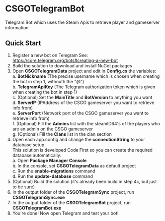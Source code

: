# CSGOTelegramBot
Telegram Bot which uses the Steam Apis to retrieve player and gameserver information

## Quick Start
1. Register a new bot on Telegram
	See: https://core.telegram.org/bots#creating-a-new-bot
2. Build the solution to download and install NuGet packages
3. Open **CSGOTelegramData** project and edit in **Config.cs** the variables:  
  a. **BotNickname** (The precise username which is chosen when creating the bot in step 1, withouth the "@")  
  b. **TelegramApiKey** (The Telegram authorization token which is given when creating the bot in step 1)  
  c. (Optional) Set the **MainTitle** and **BotVersion** to anything you want  
  d. **ServerIP** (IPAddress of the CSGO gameserver you want to retrieve info from)  
  e. **ServerPort** (Network port of the CSGO gameserver you want to retrieve info from)  
  f. (Optional) Fill the **Admins** list with the steamID64's of the players who are an admin on the CSGO gameserver  
  g. (Optional) Fill the  **Clans** list in the clan section  
4.	Open each app.config and change the **connectionString** to your database setup.  
	This solution is developed Code First so you can create the required database automatically:  
  a. Open **Package Manager Console**  
  b. In the console, set **CSGOTelegramData** as default project  
  c. Run the **enable-migrations** command  
  d. Run the **update-database** command  
5. 	(Optional) Build the solution (it's already been build in step 4c, but just to be sure)  
6. 	In the output folder of the **CSGOTelegramSync** project, run **CSGOTelegramSync.exe**  
7. 	In the output folder of the **CSGOTelegramBot** project, run **CSGOTelegramBot.exe**  
8. 	You're done! Now open Telegram and test your bot!  


